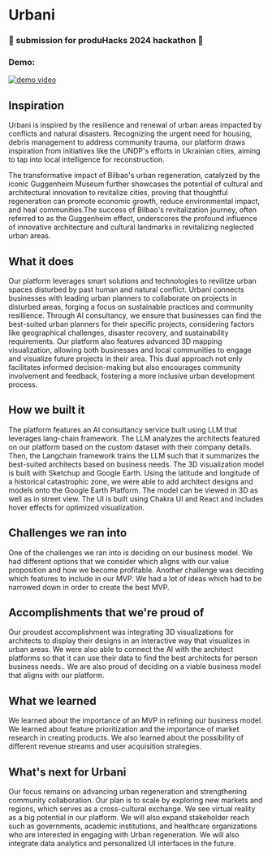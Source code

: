 # Urbani
### 🌱 submission for produHacks 2024 hackathon 🌱

### Demo:
[![demo video](https://github.com/gprem09/produHacks/assets/153279125/d757c4ab-4da9-4941-86cf-dd980de4a0b8)](https://youtu.be/Ic43Gkj8H0c?si=77M7k5qIKRjSALuG "Urbani DEMO")


## Inspiration
Urbani is inspired by the resilience and renewal of urban areas impacted by conflicts and natural disasters. Recognizing the urgent need for housing, debris management to address community trauma, our platform draws inspiration from initiatives like the UNDP's efforts in Ukrainian cities, aiming to tap into local intelligence for reconstruction.

The transformative impact of Bilbao's urban regeneration, catalyzed by the iconic Guggenheim Museum further showcases the potential of cultural and architectural innovation to revitalize cities, proving that thoughtful regeneration can promote economic growth, reduce environmental impact, and heal communities.The success of Bilbao's revitalization journey, often referred to as the Guggenheim effect, underscores the profound influence of innovative architecture and cultural landmarks in revitalizing neglected urban areas.

## What it does
Our platform leverages smart solutions and technologies to revilitze urban spaces disturbed by past human and natural conflict. Urbani connects businesses with leading urban planners to collaborate on projects in disturbed areas, forging a focus on sustainable practices and community resillience. Through AI consultancy, we ensure that businesses can find the best-suited urban planners for their specific projects, considering factors like geographical challenges, disaster recovery, and sustainability requirements. Our platform also features advanced 3D mapping visualization, allowing both businesses and local communities to engage and visualize future projects in their area. This dual approach not only facilitates informed decision-making but also encourages community involvement and feedback, fostering a more inclusive urban development process.

## How we built it
The platform features an AI consultancy service built using LLM that leverages lang-chain framework. The LLM analyzes the architects featured on our platform based on the custom dataset with their company details. Then, the Langchain framework trains the LLM such that it summarizes the best-suited architects based on business needs. The 3D visualization model is built with Sketchup and Google Earth. Using the latitude and longitude of a historical catastrophic zone, we were able to add architect designs and models onto the Google Earth Platform. The model can be viewed in 3D as well as in street view. The UI is built using Chakra UI and React and includes hover effects for optimized visualization.

## Challenges we ran into
One of the challenges we ran into is deciding on our business model. We had different options that we consider which aligns with our value proposition and how we become profitable. Another challenge was deciding which features to include in our MVP. We had a lot of ideas which had to be narrowed down in order to create the best MVP.

## Accomplishments that we're proud of
Our proudest accomplishment was integrating 3D visualizations for architects to display their designs in an interactive way that visualizes in urban areas. We were also able to connect the AI with the architect platforms so that it can use their data to find the best architects for person business needs.. We are also proud of deciding on a viable business model that aligns with our platform.

## What we learned
We learned about the importance of an MVP in refining our business model. We learned about feature prioritization and the importance of market research in creating products. We also learned about the possibility of different revenue streams and user acquisition strategies.

## What's next for Urbani
Our focus remains on advancing urban regeneration and strengthening community collaboration. Our plan is to scale by exploring new markets and regions, which serves as a cross-cultural exchange. We see virtual reality as a big potential in our platform. We will also expand stakeholder reach such as governments, academic institutions, and healthcare organizations who are interested in engaging with Urban regeneration. We will also integrate data analytics and personalized UI interfaces in the future.
